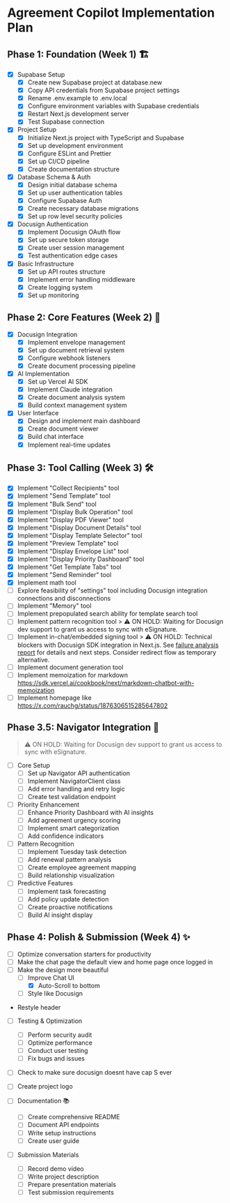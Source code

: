 # Agreement Copilot Implementation Plan

## Phase 1: Foundation (Week 1) 🏗️
- [x] Supabase Setup
  - [x] Create new Supabase project at database.new
  - [x] Copy API credentials from Supabase project settings
  - [x] Rename .env.example to .env.local
  - [x] Configure environment variables with Supabase credentials
  - [x] Restart Next.js development server
  - [x] Test Supabase connection

- [x] Project Setup
  - [x] Initialize Next.js project with TypeScript and Supabase
  - [x] Set up development environment
  - [x] Configure ESLint and Prettier
  - [x] Set up CI/CD pipeline
  - [x] Create documentation structure

- [x] Database Schema & Auth
  - [x] Design initial database schema
  - [x] Set up user authentication tables
  - [x] Configure Supabase Auth
  - [x] Create necessary database migrations
  - [x] Set up row level security policies

- [x] Docusign Authentication
  - [x] Implement Docusign OAuth flow
  - [x] Set up secure token storage
  - [x] Create user session management
  - [x] Test authentication edge cases

- [x] Basic Infrastructure
  - [x] Set up API routes structure
  - [x] Implement error handling middleware
  - [x] Create logging system
  - [x] Set up monitoring

## Phase 2: Core Features (Week 2) 🚀
- [x] Docusign Integration
  - [x] Implement envelope management
  - [x] Set up document retrieval system
  - [x] Configure webhook listeners
  - [x] Create document processing pipeline

- [x] AI Implementation
  - [x] Set up Vercel AI SDK
  - [x] Implement Claude integration
  - [x] Create document analysis system
  - [x] Build context management system

- [x] User Interface
  - [x] Design and implement main dashboard
  - [x] Create document viewer
  - [x] Build chat interface
  - [x] Implement real-time updates

## Phase 3: Tool Calling (Week 3) 🛠️
- [x] Implement "Collect Recipients" tool
- [x] Implement "Send Template" tool
- [x] Implement "Bulk Send" tool
- [x] Implement "Display Bulk Operation" tool
- [x] Implement "Display PDF Viewer" tool
- [x] Implement "Display Document Details" tool
- [x] Implement "Display Template Selector" tool
- [x] Implement "Preview Template" tool
- [x] Implement "Display Envelope List" tool
- [x] Implement "Display Priority Dashboard" tool
- [x] Implement "Get Template Tabs" tool
- [x] Implement "Send Reminder" tool
- [x] Implement math tool
- [ ] Explore feasibility of "settings" tool including Docusign integration connections and disconnections
- [ ] Implement "Memory" tool
- [ ] Implement prepopulated search ability for template search tool
- [ ] Implement pattern recognition tool
      > ⚠️ ON HOLD: Waiting for Docusign dev support to grant us access to sync with eSignature.
- [ ] Implement in-chat/embedded signing tool
      > ⚠️ ON HOLD: Technical blockers with Docusign SDK integration in Next.js. See [failure analysis report](agents/#12-failure-report.md) for details and next steps. Consider redirect flow as temporary alternative.
- [ ] Implement document generation tool
- [ ] Implement memoization for markdown https://sdk.vercel.ai/cookbook/next/markdown-chatbot-with-memoization
- [ ] Implement homepage like https://x.com/rauchg/status/1876306515285647802

## Phase 3.5: Navigator Integration 🧭
   > ⚠️ ON HOLD: Waiting for Docusign dev support to grant us access to sync with eSignature.
- [ ] Core Setup
  - [ ] Set up Navigator API authentication
  - [ ] Implement NavigatorClient class
  - [ ] Add error handling and retry logic
  - [ ] Create test validation endpoint

- [ ] Priority Enhancement
  - [ ] Enhance Priority Dashboard with AI insights
  - [ ] Add agreement urgency scoring
  - [ ] Implement smart categorization
  - [ ] Add confidence indicators

- [ ] Pattern Recognition
  - [ ] Implement Tuesday task detection
  - [ ] Add renewal pattern analysis
  - [ ] Create employee agreement mapping
  - [ ] Build relationship visualization

- [ ] Predictive Features
  - [ ] Implement task forecasting
  - [ ] Add policy update detection
  - [ ] Create proactive notifications
  - [ ] Build AI insight display

## Phase 4: Polish & Submission (Week 4) ✨
- [ ] Optimize conversation starters for productivity
- [ ] Make the chat page the default view and home page once logged in
- [ ] Make the design more beautiful
  - [ ] Improve Chat UI
    - [x] Auto-Scroll to bottom
  - [ ] Style like Docusign
- Restyle header
- [ ] Testing & Optimization
  - [ ] Perform security audit
  - [ ] Optimize performance
  - [ ] Conduct user testing
  - [ ] Fix bugs and issues
- [ ] Check to make sure docusign doesnt have cap S ever
- [ ] Create project logo

- [ ] Documentation 📚
  - [ ] Create comprehensive README
  - [ ] Document API endpoints
  - [ ] Write setup instructions
  - [ ] Create user guide

- [ ] Submission Materials
  - [ ] Record demo video
  - [ ] Write project description
  - [ ] Prepare presentation materials
  - [ ] Test submission requirements